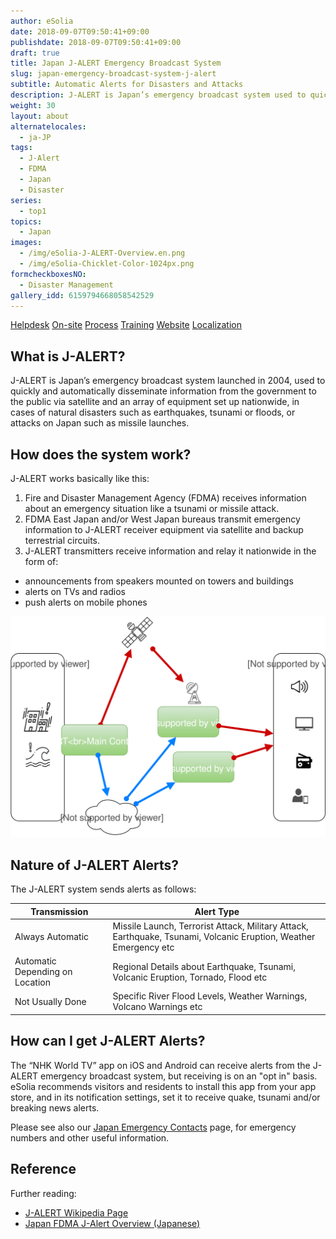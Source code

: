 ```yaml
---
author: eSolia
date: 2018-09-07T09:50:41+09:00
publishdate: 2018-09-07T09:50:41+09:00
draft: true
title: Japan J-ALERT Emergency Broadcast System
slug: japan-emergency-broadcast-system-j-alert
subtitle: Automatic Alerts for Disasters and Attacks
description: J-ALERT is Japan’s emergency broadcast system used to quickly disseminate information regarding natural disasters or attacks on Japan. - from eSolia Inc.
weight: 30
layout: about
alternatelocales:
  - ja-JP
tags:
  - J-Alert
  - FDMA
  - Japan
  - Disaster
series:
  - top1
topics:
  - Japan
images:
  - /img/eSolia-J-ALERT-Overview.en.png
  - /img/eSolia-Chicklet-Color-1024px.png
formcheckboxesNO:
  - Disaster Management
gallery_idd: 6159794668058542529
---
```


<div class="buttons has-addons is-hidden-tablet">
  <a class="button" href="/outsourcing"><span class="icon"><i class="fas fa-anchor"></i></span></a>
  <a class="button" href="/helpdesk">Helpdesk</a>
  <a class="button" href="/on-site">On-site</a>
  <a class="button is-active" href="/process">Process</a>
  <a class="button" href="/training">Training</a>
  <a class="button" href="/website-design">Website</a>
  <a class="button" href="/localization">Localization</a>
</div>

## What is J-ALERT?

J-ALERT is Japan’s emergency broadcast system launched in 2004, used to quickly and automatically disseminate information from the government to the public via satellite and an array of equipment set up nationwide, in cases of natural disasters such as earthquakes, tsunami or floods, or attacks on Japan such as missile launches. 

## How does the system work? 

J-ALERT works basically like this: 

1. Fire and Disaster Management Agency (FDMA) receives information about an emergency situation like a tsunami or missile attack. 
2. FDMA East Japan and/or West Japan bureaus transmit emergency information to J-ALERT receiver equipment via satellite and backup terrestrial circuits. 
3. J-ALERT transmitters receive information and relay it nationwide in the form of: 
  * announcements from speakers mounted on towers and buildings
  * alerts on TVs and radios
  * push alerts on mobile phones

<img src="eSolia-J-ALERT-Overview.en.svg" alt="J-ALERT Overview"/> 

## Nature of J-ALERT Alerts?

The J-ALERT system sends alerts as follows: 

| Transmission | Alert Type |
| ------------- | ------------- |
| Always Automatic  | Missile Launch, Terrorist Attack, Military Attack, Earthquake, Tsunami, Volcanic Eruption, Weather Emergency etc  |
| Automatic Depending on Location | Regional Details about Earthquake, Tsunami, Volcanic Eruption, Tornado, Flood etc |
| Not Usually Done | Specific River Flood Levels, Weather Warnings, Volcano Warnings etc |

## How can I get J-ALERT Alerts?

The “NHK World TV” app on iOS and Android can receive alerts from the J-ALERT emergency broadcast system, but receiving is on an "opt in" basis. eSolia recommends visitors and residents to install this app from your app store, and in its notification settings, set it to receive quake, tsunami and/or breaking news alerts.  

Please see also our [Japan Emergency Contacts](/japan-contacts) page, for emergency numbers and other useful information.

## Reference

Further reading:

* [J-ALERT Wikipedia Page](https://en.wikipedia.org/wiki/J-Alert)
* [Japan FDMA J-Alert Overview (Japanese)](https://www.fdma.go.jp/html/intro/form/pdf/kokuminhogo_unyou/kokuminhogo_unyou_main/J-ALERT_gaiyou.pdf)
